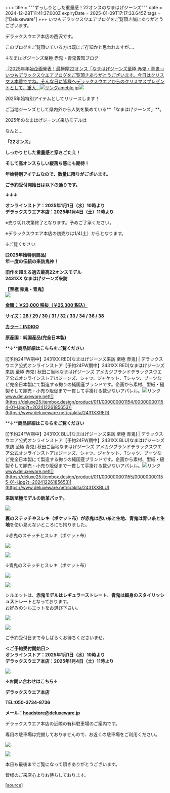 +++
title = """ずっしりとした重量感！22オンスのなまはげジーンズ"""
date = 2024-12-28T11:41:37.000Z
expiryDate = 2025-01-09T17:17:33.645Z
tags = ["Deluxeware"]
+++
いつもデラックスウエアブログをご覧頂き誠にありがとうございます。

デラックスウエア本店の西沢です。

このブログをご覧頂いている方は既にご存知かと思われますが....

↓なまはげジーンズ至極 赤鬼・青鬼告知ブログ

[『2025年年始企画発表！最極厚22オンス「なまはげジーンズ至極 赤鬼・青鬼」』いつもデラックスウエアブログをご覧頂きありがとうございます。今日はクリスマス本番ですね。そんな日に皆様へデラックスウエアからのクリスマスプレゼントとして、重大…![リンク](https://c.stat100.ameba.jp/ameblo/symbols/v3.20.0/svg/gray/editor_link.svg)ameblo.jp![](https://stat.ameba.jp/user_images/20241225/13/deluxeware/dc/32/j/o0800120015525463476.jpg)](https://ameblo.jp/deluxeware/entry-12879929522.html)

2025年始特別アイテムとしてリリースします！

ご当地ジーンズとして県内外から人気を集めている**「なまはげジーンズ」**。

2025年のなまはげジーンズ来訪モデルは

なんと...

**「22オンス」**

**しっかりとした重量感と穿きごたえ！**

**そして高オンスらしい縦落ち感にも期待！**

**年始特別アイテムなので、数量に限りがございます。**

**ご予約受付開始日は以下の通りです。**

**↓↓↓**

**オンラインストア：2025年1月1日（水）10時より  
デラックスウエア本店：2025年1月4日（土）11時より**

※売り切れ次第終了となります。予めご了承ください。

※デラックスウエア本店の初売りは1/4(土）からとなります。

↓ご覧ください

**\[2025年始特別商品\]  
年一度の伝統の来訪鬼神！**

**旧作を超える過去最高22オンスモデル**  
**2431XX なまはげジーンズ来訪**

**【至極 赤鬼・青鬼】**  
![](https://stat.ameba.jp/user_images/20241225/13/deluxeware/dc/32/j/o0800120015525463476.jpg?caw=800)

[**金額：￥23,000 税抜（￥25,300 税込）**](https://www.deluxeware.net/c/akita/2431XXRED)

[**サイズ：28 / 29 / 30 / 31 / 32 / 33 / 34 / 36 / 38**](https://www.deluxeware.net/c/akita/2431XXRED)

[**カラー：INDIGO**](https://www.deluxeware.net/c/akita/2431XXRED)

**原産国：純国産品(完全日本製)**

**↓****商品詳細はこちらをご覧ください**

[【予約24FW期中】2431XX RED\[なまはげジーンズ来訪 至極 赤鬼\] | デラックスウエア公式オンラインストア【予約24FW期中】2431XX RED\[なまはげジーンズ来訪 至極 赤鬼\] 秋田ご当地なまはげジーンズ アメカジブランドデラックスウエア公式オンラインストアはジーンズ、シャツ、ジャケット、Tシャツ、ブーツなど完全日本製にて製造する拘りの純国産ブランドです。企画から素材、型紙・縫製そして卸売・小売り販促まで一貫して手掛ける数少ないアパレル。![リンク](https://c.stat100.ameba.jp/ameblo/symbols/v3.20.0/svg/gray/editor_link.svg)www.deluxeware.net![](https://deluxe25.itembox.design/product/011/000000001154/000000001154-01-l.jpg?t=20241226185653)](https://www.deluxeware.net/c/akita/2431XXRED)

**↓****商品詳細はこちらをご覧ください**

[【予約24FW期中】2431XX BLU\[なまはげジーンズ来訪 至極 青鬼\] | デラックスウエア公式オンラインストア【予約24FW期中】2431XX BLU\[なまはげジーンズ来訪 至極 青鬼\] 秋田ご当地なまはげジーンズ アメカジブランドデラックスウエア公式オンラインストアはジーンズ、シャツ、ジャケット、Tシャツ、ブーツなど完全日本製にて製造する拘りの純国産ブランドです。企画から素材、型紙・縫製そして卸売・小売り販促まで一貫して手掛ける数少ないアパレル。![リンク](https://c.stat100.ameba.jp/ameblo/symbols/v3.20.0/svg/gray/editor_link.svg)www.deluxeware.net![](https://deluxe25.itembox.design/product/011/000000001155/000000001155-01-l.jpg?t=20241226185653)](https://www.deluxeware.net/c/akita/2431XXBLU)

**来訪至極モデルの新革パッチ。**

[![](https://stat.ameba.jp/user_images/20241225/13/deluxeware/e9/7c/j/o0800080015525466029.jpg?caw=800)](https://ameblo.jp/deluxeware/image-12879929522-15525466029.html)

**裏のステッチやスレキ（ポケット布）が赤鬼は赤い糸と生地、青鬼は青い糸と生地**を使い見えないところにも拘りました。

↓赤鬼のステッチとスレキ（ポケット布）

[![](https://stat.ameba.jp/user_images/20241225/13/deluxeware/f0/cb/j/o0800080015525466782.jpg?caw=800)](https://ameblo.jp/deluxeware/image-12879929522-15525466782.html)

[![](https://stat.ameba.jp/user_images/20241225/13/deluxeware/65/c0/j/o0800080015525466792.jpg?caw=800)](https://ameblo.jp/deluxeware/image-12879929522-15525466792.html)

↓青鬼のステッチとスレキ（ポケット布）

[![](https://stat.ameba.jp/user_images/20241225/13/deluxeware/3b/fa/j/o0800080015525466862.jpg?caw=800)](https://ameblo.jp/deluxeware/image-12879929522-15525466862.html)

[![](https://stat.ameba.jp/user_images/20241225/13/deluxeware/36/fd/j/o0800080015525466878.jpg?caw=800)](https://ameblo.jp/deluxeware/image-12879929522-15525466878.html)

シルエットは、**赤鬼モデルはレギュラーストレート**、**青鬼は細身のスタイリッシュストレート**となっております。  
お好みのシルエットをお選び下さい。

[![](https://stat.ameba.jp/user_images/20241225/10/deluxeware/05/81/j/o0800080015525414700.jpg?caw=800)](https://ameblo.jp/deluxeware/image-12879929522-15525414700.html)

[![](https://stat.ameba.jp/user_images/20241225/10/deluxeware/16/3a/j/o0800080015525414656.jpg?caw=800)](https://ameblo.jp/deluxeware/image-12879929522-15525414656.html)

ご予約受付日まで今しばらくお待ちくださいませ。

**＜ご予約受付開始日＞  
オンラインストア：2025年1月1日（水）10時より  
デラックスウエア本店：2025年1月4日（土）11時より**

[![](https://stat.ameba.jp/user_images/20240315/15/deluxeware/04/7f/j/o0800026015413271803.jpg?caw=800)](https://www.instagram.com/deluxeware/?hl=ja)

**↓お問い合わせはこちら↓**

**デラックスウエア本店**

**TEL:050-3734-8736**

**メール：headstore@deluxeware.jp**

デラックスウエア本店の近隣の有料駐車場のご案内です。

専用の駐車場は完備しておりませんので、お近くの駐車場をご利用ください。

[![](https://stat.ameba.jp/user_images/20231002/16/deluxeware/6e/11/j/o0800080015345677212.jpg?caw=800)](https://ameblo.jp/deluxeware/image-12823266760-15345677212.html)

[![](https://stat.ameba.jp/user_images/20220415/12/deluxeware/3b/ce/j/o0800026015103175481.jpg?caw=800)](https://www.deluxeware.net/f/headstore)

本日も最後までご覧になって頂きありがとうございます。

皆様のご来店心よりお待ちしております。

[[source]](https://ameblo.jp/deluxeware/entry-12880332848.html)
